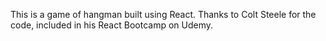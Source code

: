 This is a game of hangman built using React. 
Thanks to Colt Steele for the code, included in his React Bootcamp on Udemy. 
